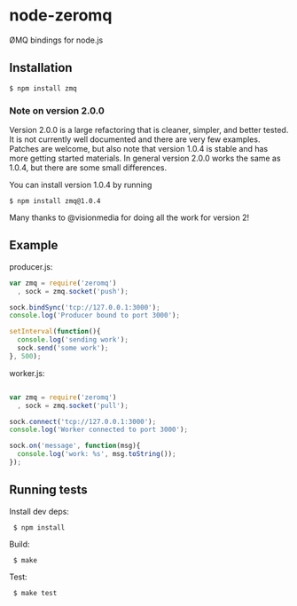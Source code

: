 
# node-zeromq

  ØMQ bindings for node.js

## Installation

    $ npm install zmq

### Note on version 2.0.0
Version 2.0.0 is a large refactoring that is cleaner, simpler, and better
tested. It is not currently well documented and there are very few examples.
Patches are welcome, but also note that version 1.0.4 is stable and has
more getting started materials. In general version 2.0.0 works the same
as 1.0.4, but there are some small differences.

You can install version 1.0.4 by running

    $ npm install zmq@1.0.4

Many thanks to @visionmedia for doing all the work for version 2!

## Example

producer.js:

```js
var zmq = require('zeromq')
  , sock = zmq.socket('push');

sock.bindSync('tcp://127.0.0.1:3000');
console.log('Producer bound to port 3000');

setInterval(function(){
  console.log('sending work');
  sock.send('some work');
}, 500);
```

worker.js:

```js

var zmq = require('zeromq')
  , sock = zmq.socket('pull');

sock.connect('tcp://127.0.0.1:3000');
console.log('Worker connected to port 3000');

sock.on('message', function(msg){
  console.log('work: %s', msg.toString());
});
```

## Running tests

  Install dev deps:

     $ npm install

  Build:

     $ make

  Test:

     $ make test

